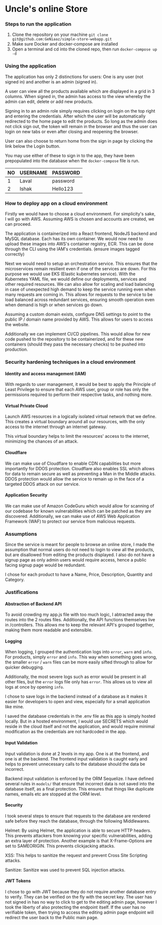 # Uncle's online Store

### Steps to run the application

1. Clone the repository on your machine `git clone git@github.com:GeNiaaz/simple-store-webapp.git`
2. Make sure Docker and docker-compose are installed
3. Open a terminal and cd into the cloned repo, then run `docker-compose up -d`

### Using the application

The application has only 2 distinctions for users: One is any user (not signed in) and another is an admin (signed in).

A user can view all the products available which are displayed in a grid in 3 columns.
When signed in, the admin has access to the view whereby the admin can edit, delete or add new products.

Signing in to an admin role simply requires clicking on login on the top right and entering the credentials. After which the user will be automatically redirected to the home page to edit the products. So long as the admin does not click sign out, the token will remain in the browser and thus the user can login on new tabs or even after closing and reopening the browser.

User can also choose to return home from the sign in page by clicking the link below the Login button.

You may use either of these to sign in to the app, they have been prepopulated into the database when the `docker-compose` file is run.

| NO  | USERNAME | PASSWORD |
| --- | -------- | -------- |
| 1   | Laval    | password |
| 2   | Ishak    | Hello123 |

### How to deploy app on a cloud environment

Firstly we would have to choose a cloud environment. For simplicity's sake, I will go with AWS.
Assuming AWS is chosen and accounts are created, we can proceed.

The application is containerized into a React frontend, NodeJS backend and MySQL database. Each has its own container. We would now need to upload these images into AWS's container registry, ECR. This can be done through the CLI using the IAM's credentials. (ensure images tagged correctly)

Next we would need to setup an orchestration service. This ensures that the microservices remain resilient even if one of the services are down. For this purpose we would use EKS (Elastic kubernetes service). With the Kubernetes YAML file, we would define our deployments, services and other required resources. We can also allow for scaling and load balancing in case of unexpected high demand to keep the service running even when many requests are coming in. This allows for requests to the service to be load balanced across redundant services, ensuring smooth operation even when demand is high or when services go down.

Assuming a custom domain exists, configure DNS settings to point to the public IP / domain name provided by AWS. This allows for users to access the website.

Additionally we can implement CI/CD pipelines. This would allow for new code pushed to the repository to be containerized, and for these new containers (should they pass the necessary checks) to be pushed into production.

### Security hardening techniques in a cloud environment

#### Identity and access management (IAM)

With regards to user management, it would be best to apply the Principle of Least Privilege to ensure that each AWS user, group or role has only the permissions required to perform their respective tasks, and nothing more.

#### Virtual Private Cloud

Launch AWS resources in a logically isolated virtual network that we define. This creates a virtual boundary around all our resources, with the only access to the internet through an internet gateway.

This virtual boundary helps to limit the resources' access to the internet, minimizing the chances of an attack.

#### Cloudflare

We can make use of Cloudflare to enable CDN capabilities but more importantly for DDOS protection. Cloudflare also enables SSL which allows for data to remain secure as well as preventing a Man in the Middle attacks. DDOS protection would allow the service to remain up in the face of a targeted DDOS attack on our service.

#### Application Security

We can make use of Amazon CodeGuru which would allow for scanning of our codebase for known vulnerabilities which can be patched as they are discovered. Additionally, we can make use of AWS Web Application Framework (WAF) to protect our service from malicious requests.

### Assumptions

Since the service is meant for people to browse an online store, I made the assumption that normal users do not need to login to view all the products, but are disallowed from editing the products displayed. I also do not have a signup page as only admin users would require access, hence a public facing signup page would be redundant.

I chose for each product to have a Name, Price, Description, Quantity and Category.

### Justifications

#### Abstraction of Backend API

To avoid crowding my app.js file with too much logic, I abtracted away the routes into the 2 routes files. Additionally, the API functions themselves live in /controllers. This allows me to keep the relevant API's grouped together, making them more readable and extensible.

#### Logging

When logging, I grouped the authentication logs into `error`, `warn` and `info`. For products, simply `error` and `info`. This way when something goes wrong, the smaller `error` / `warn` files can be more easily sifted through to allow for quicker debugging.

Additionally, the most severe logs such as error would be present in all other files, but the `error` logs file only has `error`. This allows us to view all logs at once by opening `info`.

I chose to save logs in the backend instead of a database as it makes it easier for developers to open and view, especially for a small application like mine.

I saved the database credentials in the .env file as this app is simply hosted locally. But in a hosted environment, I would use SECRETS which would reside in the cloud itself and not the application, and would require minimal modification as the credentials are not hardcoded in the app.

#### Input Validation

Input validation is done at 2 levels in my app. One is at the frontend, and one is at the backend. The frontend input validation is caught early and helps to prevent unnecessary calls to the database should the data be incorrect.

Backend input validation is enforced by the ORM Sequelize. I have defined several rules in `models/` that ensure that incorrect data is not saved into the database itself, as a final protection. This ensures that things like duplicate names, emails etc are stopped at the ORM level.

#### Security

I took several steps to ensure that requests to the database are rendered safe before they reach the database, through the following Middlewares.

Helmet: By using Helmet, the application is able to secure HTTP headers. This prevents attackers from knowing your specific vulnerabilities, adding an extra layer of protection. Another example is that X-Frame-Options are set to SAMEORIGIN. This prevents clickjacking attacks.

XSS: This helps to sanitize the request and prevent Cross Site Scripting attacks.

Sanitize: Sanitize was used to prevent SQL injection attacks.

#### JWT Tokens

I chose to go with JWT because they do not require another database entry to verify. They can be verified on the fly with the secret key. The user has not signed in has no way to click to get to the editing admin page, however I took the liberty of also protecting the endpoint itself. If the user has no verifiable token, then trying to access the editing admin page endpoint will redirect the user back to the Public main page.
